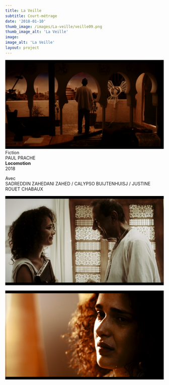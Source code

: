 ```yaml
---
title: La Veille
subtitle: Court-métrage
date: '2018-01-10'
thumb_image: /images/La-veille/veille09.png
thumb_image_alt: 'La Veille'
image:
image_alt: 'La Veille'
layout: project
---
```


![](/images\La-veille\veille09.png)
<br>
Fiction <br>
PAUL PRACHE <br>
**Locomotion** <br>
2018 <br> 

Avec <br>
SADREDDIN ZAHEDANI ZAHED / CALYPSO BUIJTENHUISJ / JUSTINE ROUET CHABAUX

![](/images\La-veille\veille04.png)

![](/images\La-veille\veille07.png)